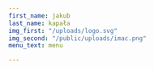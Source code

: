 ```yaml
---
first_name: jakub
last_name: kapała
img_first: "/uploads/logo.svg"
img_second: "/public/uploads/imac.png"
menu_text: menu

---
```

